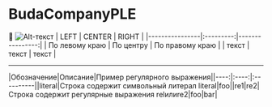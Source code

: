 # BudaCompanyPLE
🐍 
![Alt-текст](https://cdn.fishki.net/upload/post/2017/09/04/2371966/eddie1.jpg)
| LEFT | CENTER | RIGHT |
|----------------|:---------:|----------------:|
| По левому краю | По центру | По правому краю |
| текст | текст | текст |
____
|Обозначение|Описание|Пример регулярного выражения||----:|:----:|:----------||literal|Строка содержит символьный литерал literal|foo||re1&#124;re2|Строка содержит регулярные выражения relилиre2|foo&#124;bar|
